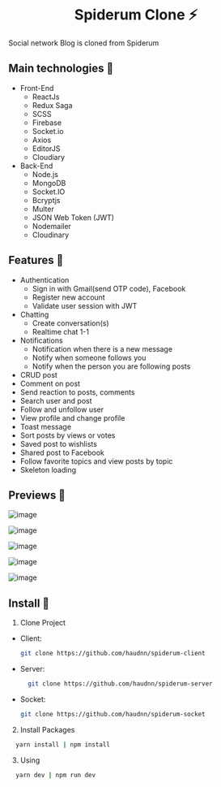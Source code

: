 <h1 align='center'><strong>Spiderum Clone ⚡</strong></h1>

<p>Social network Blog is cloned from Spiderum</p>


## **Main technologies 📝**

- Front-End
  - ReactJs
  - Redux Saga
  - SCSS
  - Firebase
  - Socket.io
  - Axios
  - EditorJS
  - Cloudiary
- Back-End
  - Node.js
  - MongoDB
  - Socket.IO
  - Bcryptjs
  - Multer
  - JSON Web Token (JWT)
  - Nodemailer
  - Cloudinary

## **Features 🚀**

- Authentication
  - Sign in with Gmail(send OTP code), Facebook
  - Register new account
  - Validate user session with JWT
- Chatting
  - Create conversation(s)
  - Realtime chat 1-1
- Notifications
  - Notification when there is a new message
  - Notify when someone follows you
  - Notify when the person you are following posts
- CRUD post
- Comment on post
- Send reaction to posts, comments
- Search user and post
- Follow and unfollow user
- View profile and change profile
- Toast message
- Sort posts by views or votes
- Saved post to wishlists
- Shared post to Facebook
- Follow favorite topics and view posts by topic
- Skeleton loading

## **Previews 📁**

![image](https://user-images.githubusercontent.com/90059594/169771234-a1ae6473-eb00-4450-af40-a4336d662f98.png)

![image](https://user-images.githubusercontent.com/90059594/169771244-aa1c6a6a-67fb-4e58-bf68-c9873764e1d8.png)

![image](https://user-images.githubusercontent.com/90059594/169771247-96046eca-9049-44ac-ad80-df8a556787f7.png)

![image](https://user-images.githubusercontent.com/90059594/169771252-abcd7959-1421-407d-857e-d6f5234bfc1d.png)

![image](https://user-images.githubusercontent.com/90059594/169771255-e131e051-5bae-4184-82b6-9812a30f17ab.png)

## **Install 🔨**

1. Clone Project
- Client: 
  ```sh
  git clone https://github.com/haudnn/spiderum-client
  ```
- Server: 
  ```sh
    git clone https://github.com/haudnn/spiderum-server
  ```
- Socket: 
  ```sh
  git clone https://github.com/haudnn/spiderum-socket
  ```
2. Install Packages

```sh
  yarn install | npm install
```

3. Using

```sh
  yarn dev | npm run dev
```


